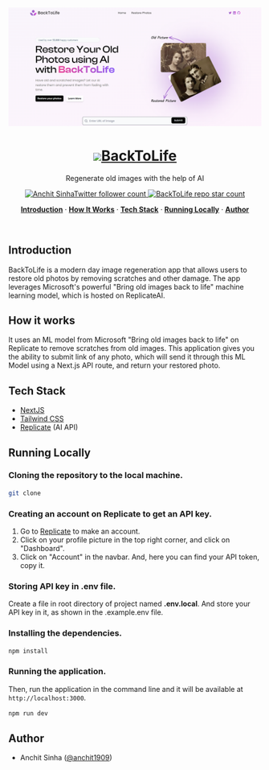 <a href="https://back-to-life-old-image-regeneration.vercel.app/">
  <img alt="BackToLife – Regenerate old images" src="/public/screenshot.png">
    <h1 align="center"><img src="/FinalLogo.svg" width={38} height={42}></img>BackToLife</h1>
  
</a>

<p align="center">
  Regenerate old images with the help of AI
</p>

<p align="center">
  <a href="https://twitter.com/anchit1909">
    <img src="https://img.shields.io/twitter/follow/anchit1909?style=flat&label=anchit1909&logo=twitter&color=0bf&logoColor=fff" alt="Anchit SinhaTwitter follower count" />
  </a>
  <a href="https://github.com/Anchit1909/BackToLife-Old-Image-Regeneration">
    <img src="https://img.shields.io/github/stars/Anchit1909/BackToLife-Old-Image-Regeneration?label=Anchit1909%2FBackToLife" alt="BackToLife repo star count" />
  </a>
</p>

<p align="center">
  <a href="#introduction"><strong>Introduction</strong></a> ·
  <a href="#how-it-works"><strong>How It Works</strong></a> ·
  <a href="#tech-stack"><strong>Tech Stack</strong></a> ·
  <a href="#running-locally"><strong>Running Locally</strong></a> ·
  <a href="#author"><strong>Author</strong></a>
</p>
<br/>

## Introduction

BackToLife is a modern day image regeneration app that allows users to restore old photos by removing scratches and other damage. The app leverages Microsoft's powerful "Bring old images back to life" machine learning model, which is hosted on ReplicateAI.

## How it works

It uses an ML model from Microsoft "Bring old images back to life" on Replicate to remove scratches from old images. This application gives you the ability to submit link of any photo, which will send it through this ML Model using a Next.js API route, and return your restored photo.

## Tech Stack

- [NextJS](https://nextjs.org/)
- [Tailwind CSS](https://tailwindcss.com/)
- [Replicate](https://replicate.com) (AI API)

## Running Locally

### Cloning the repository to the local machine.

```bash
git clone
```

### Creating an account on Replicate to get an API key.

1. Go to [Replicate](https://replicate.com/) to make an account.
2. Click on your profile picture in the top right corner, and click on "Dashboard".
3. Click on "Account" in the navbar. And, here you can find your API token, copy it.

### Storing API key in .env file.

Create a file in root directory of project named **.env.local**. And store your API key in it, as shown in the .example.env file.

### Installing the dependencies.

```bash
npm install
```

### Running the application.

Then, run the application in the command line and it will be available at `http://localhost:3000`.

```bash
npm run dev
```

## Author

- Anchit Sinha ([@anchit1909](https://twitter.com/anchit1909))
